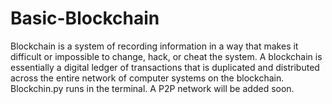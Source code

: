 # Basic-Blockchain
Blockchain is a system of recording information in a way that makes it difficult or impossible to change, hack, or cheat the system. A blockchain is essentially a digital ledger of transactions that is duplicated and distributed across the entire network of computer systems on the blockchain.
Blockchin.py runs in the terminal. A P2P network will be added soon.